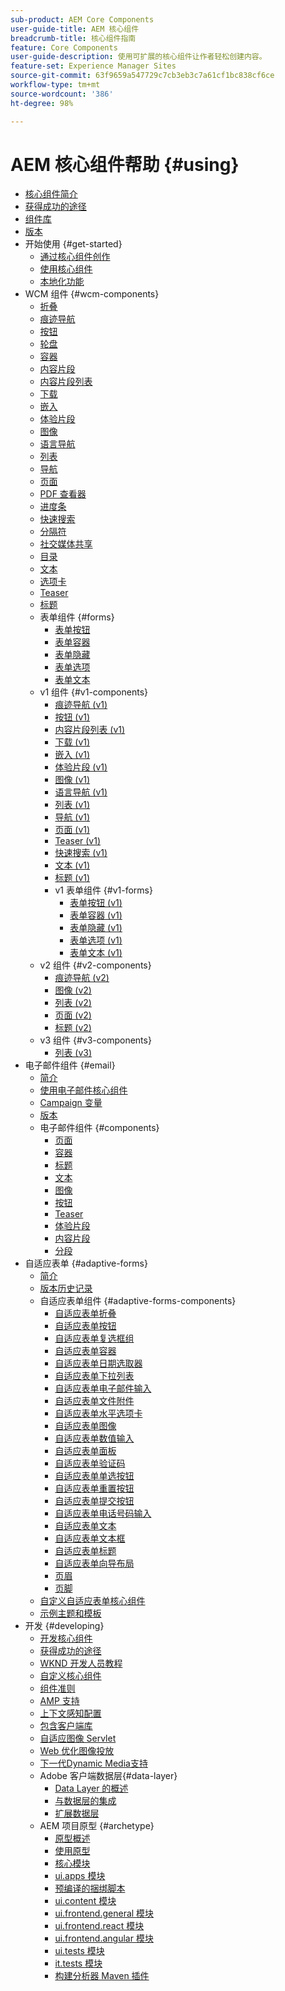 ```yaml
---
sub-product: AEM Core Components
user-guide-title: AEM 核心组件
breadcrumb-title: 核心组件指南
feature: Core Components
user-guide-description: 使用可扩展的核心组件让作者轻松创建内容。
feature-set: Experience Manager Sites
source-git-commit: 63f9659a547729c7cb3eb3c7a61cf1bc838cf6ce
workflow-type: tm+mt
source-wordcount: '386'
ht-degree: 98%

---
```



# AEM 核心组件帮助 {#using}

+ [核心组件简介](/help/introduction.md)
+ [获得成功的途径](/help/developing/success.md)
+ [组件库](https://adobe.com/go/aem_cmp_library_cn)
+ [版本](/help/versions.md)
+ 开始使用 {#get-started}
   + [通过核心组件创作](/help/get-started/authoring.md)
   + [使用核心组件](/help/get-started/using.md)
   + [本地化功能](/help/get-started/localization.md)
+ WCM 组件 {#wcm-components}
   + [折叠](/help/components/accordion.md)
   + [痕迹导航](/help/components/breadcrumb.md)
   + [按钮](/help/components/button.md)
   + [轮盘](/help/components/carousel.md)
   + [容器](/help/components/container.md)
   + [内容片段](/help/components/content-fragment-component.md)
   + [内容片段列表](/help/components/content-fragment-list.md)
   + [下载](/help/components/download.md)
   + [嵌入](/help/components/embed.md)
   + [体验片段](/help/components/experience-fragment.md)
   + [图像](/help/components/image.md)
   + [语言导航](/help/components/language-navigation.md)
   + [列表](/help/components/list.md)
   + [导航](/help/components/navigation.md)
   + [页面](/help/components/page.md)
   + [PDF 查看器](/help/components/pdf-viewer.md)
   + [进度条](/help/components/progress-bar.md)
   + [快速搜索](/help/components/quick-search.md)
   + [分隔符](/help/components/separator.md)
   + [社交媒体共享](/help/components/sharing.md)
   + [目录](/help/components/tableofcontents.md)
   + [文本](/help/components/text.md)
   + [选项卡](/help/components/tabs.md)
   + [Teaser](/help/components/teaser.md)
   + [标题](/help/components/title.md)
   + 表单组件 {#forms}
      + [表单按钮](/help/components/forms/form-button.md)
      + [表单容器](/help/components/forms/form-container.md)
      + [表单隐藏](/help/components/forms/form-hidden.md)
      + [表单选项](/help/components/forms/form-options.md)
      + [表单文本](/help/components/forms/form-text.md)
   + v1 组件 {#v1-components}
      + [痕迹导航 (v1)](/help/components/v1/breadcrumb-v1.md)
      + [按钮 (v1)](/help/components/v1/button.md)
      + [内容片段列表 (v1)](/help/components/v1/content-fragment-list.md)
      + [下载 (v1)](/help/components/v1/download.md)
      + [嵌入 (v1)](/help/components/v1/embed.md)
      + [体验片段 (v1)](/help/components/v1/experience-fragment.md)
      + [图像 (v1)](/help/components/v1/image-v1.md)
      + [语言导航 (v1)](/help/components/v1/language-navigation.md)
      + [列表 (v1)](/help/components/v1/list-v1.md)
      + [导航 (v1)](/help/components/v1/navigation.md)
      + [页面 (v1)](/help/components/v1/page-v1.md)
      + [Teaser (v1)](/help/components/v1/teaser.md)
      + [快速搜索 (v1)](/help/components/v1/quick-search.md)
      + [文本 (v1)](/help/components/v1/text-v1.md)
      + [标题 (v1)](/help/components/v1/title-v1.md)
      + v1 表单组件 {#v1-forms}
         + [表单按钮 (v1)](/help/components/v1/form-button-v1.md)
         + [表单容器 (v1)](/help/components/v1/form-container-v1.md)
         + [表单隐藏 (v1)](/help/components/v1/form-hidden-v1.md)
         + [表单选项 (v1)](/help/components/v1/form-options-v1.md)
         + [表单文本 (v1)](/help/components/v1/form-text-v1.md)
   + v2 组件 {#v2-components}
      + [痕迹导航 (v2)](/help/components/v2/breadcrumb.md)
      + [图像 (v2)](/help/components/v2/image.md)
      + [列表 (v2)](/help/components/v2/list.md)
      + [页面 (v2)](/help/components/v2/page.md)
      + [标题 (v2)](/help/components/v2/title.md)
   + v3 组件 {#v3-components}
      + [列表 (v3)](/help/components/v3/list.md)
+ 电子邮件组件 {#email}
   + [简介](/help/email/introduction.md)
   + [使用电子邮件核心组件](/help/email/using.md)
   + [Campaign 变量](/help/email/campaign-variables.md)
   + [版本](/help/email/versions.md)
   + 电子邮件组件 {#components}
      + [页面](/help/email/components/page.md)
      + [容器](/help/email/components/container.md)
      + [标题](/help/email/components/title.md)
      + [文本](/help/email/components/text.md)
      + [图像](/help/email/components/image.md)
      + [按钮](/help/email/components/button.md)
      + [Teaser](/help/email/components/teaser.md)
      + [体验片段](/help/email/components/experience-fragment.md)
      + [内容片段](/help/email/components/content-fragment.md)
      + [分段](/help/email/components/segmentation.md)
+ 自适应表单 {#adaptive-forms}
   + [简介](/help/adaptive-forms/introduction.md)
   + [版本历史记录](/help/adaptive-forms/version.md)
   + 自适应表单组件 {#adaptive-forms-components}
      + [自适应表单折叠](/help/adaptive-forms/components/accordion.md)
      + [自适应表单按钮](/help/adaptive-forms/components/button.md)
      + [自适应表单复选框组](/help/adaptive-forms/components/checkbox-group.md)
      + [自适应表单容器](/help/adaptive-forms/components/form-container.md)
      + [自适应表单日期选取器](/help/adaptive-forms/components/date-picker.md)
      + [自适应表单下拉列表](/help/adaptive-forms/components/drop-down.md)
      + [自适应表单电子邮件输入](/help/adaptive-forms/components/email-input.md)
      + [自适应表单文件附件](/help/adaptive-forms/components/file-attachment.md)
      + [自适应表单水平选项卡](/help/adaptive-forms/components/horizontal-tabs.md)
      + [自适应表单图像](/help/adaptive-forms/components/image.md)
      + [自适应表单数值输入](/help/adaptive-forms/components/number-input.md)
      + [自适应表单面板](/help/adaptive-forms/components/panel-container.md)
      + [自适应表单验证码](/help/adaptive-forms/components/captcha.md)
      + [自适应表单单选按钮](/help/adaptive-forms/components/radio-button.md)
      + [自适应表单重置按钮](/help/adaptive-forms/components/reset-button.md)
      + [自适应表单提交按钮](/help/adaptive-forms/components/submit-button.md)
      + [自适应表单电话号码输入](/help/adaptive-forms/components/telephone-input.md)
      + [自适应表单文本](/help/adaptive-forms/components/text.md)
      + [自适应表单文本框](/help/adaptive-forms/components/text-input.md)
      + [自适应表单标题](/help/adaptive-forms/components/title.md)
      + [自适应表单向导布局](/help/adaptive-forms/components/wizard.md)
      + [页眉](/help/adaptive-forms/components/header.md)
      + [页脚](/help/adaptive-forms/components/footer.md)
   + [自定义自适应表单核心组件](/help/developing/customize-adaptive-forms-core-components.md)
   + [示例主题和模板](/help/adaptive-forms/sample-themes-templates-form-data-models-core-components.md)
+ 开发 {#developing}
   + [开发核心组件](/help/developing/overview.md)
   + [获得成功的途径](https://experienceleague.adobe.com/docs/experience-manager-core-components/using/success.html)
   + [WKND 开发人员教程](https://experienceleague.adobe.com/docs/experience-manager-learn/getting-started-wknd-tutorial-develop/overview.html)
   + [自定义核心组件](/help/developing/customizing.md)
   + [组件准则](/help/developing/guidelines.md)
   + [AMP 支持](/help/developing/amp.md)
   + [上下文感知配置](/help/developing/context-aware-configs.md)
   + [包含客户端库](/help/developing/including-clientlibs.md)
   + [自适应图像 Servlet](/help/developing/adaptive-image-servlet.md)
   + [Web 优化图像投放](/help/developing/web-optimized-image-delivery.md)
   + [下一代Dynamic Media支持](/help/developing/next-gen-dm.md)
   + Adobe 客户端数据层{#data-layer}
      + [Data Layer 的概述](/help/developing/data-layer/overview.md)
      + [与数据层的集成](/help/developing/data-layer/integrations.md)
      + [扩展数据层](/help/developing/data-layer/extending.md)
   + AEM 项目原型 {#archetype}
      + [原型概述](/help/developing/archetype/overview.md)
      + [使用原型](/help/developing/archetype/using.md)
      + [核心模块](/help/developing/archetype/core.md)
      + [ui.apps 模块](/help/developing/archetype/uiapps.md)
      + [预编译的捆绑脚本](/help/developing/archetype/precompiled-bundled-scripts.md)
      + [ui.content 模块](/help/developing/archetype/uicontent.md)
      + [ui.frontend.general 模块](/help/developing/archetype/uifrontend.md)
      + [ui.frontend.react 模块](/help/developing/archetype/uifrontend-react.md)
      + [ui.frontend.angular 模块](/help/developing/archetype/uifrontend-angular.md)
      + [ui.tests 模块](/help/developing/archetype/uitests.md)
      + [it.tests 模块](/help/developing/archetype/ittests.md)
      + [构建分析器 Maven 插件](/help/developing/archetype/build-analyzer-maven-plugin.md)
